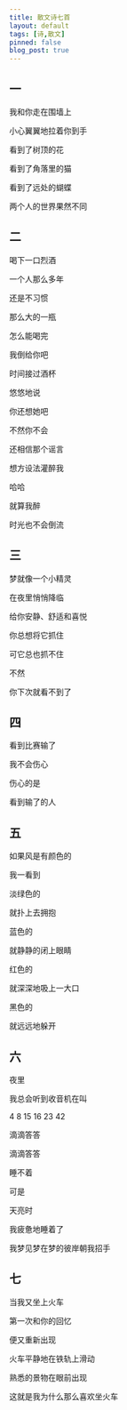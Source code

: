 ```yaml
---
title: 散文诗七首
layout: default
tags: [诗,散文]
pinned: false
blog_post: true
---
```


## 一

我和你走在围墙上

小心翼翼地拉着你到手

看到了树顶的花

看到了角落里的猫

看到了远处的蝴蝶

两个人的世界果然不同

## 二

喝下一口烈酒

一个人那么多年

还是不习惯

那么大的一瓶

怎么能喝完

我倒给你吧

时间接过酒杯

悠悠地说

你还想她吧

不然你不会

还相信那个谣言

想方设法灌醉我

哈哈

就算我醉

时光也不会倒流

## 三
梦就像一个小精灵

在夜里悄悄降临

给你安静、舒适和喜悦

你总想将它抓住

可它总也抓不住

不然

你下次就看不到了

## 四

看到比赛输了

我不会伤心

伤心的是

看到输了的人

## 五

如果风是有颜色的

我一看到

淡绿色的

就扑上去拥抱

蓝色的

就静静的闭上眼睛

红色的

就深深地吸上一大口

黑色的

就远远地躲开

## 六

夜里

我总会听到收音机在叫

4 8 15 16 23 42

滴滴答答

滴滴答答

睡不着

可是

天亮时

我疲惫地睡着了

我梦见梦在梦的彼岸朝我招手

## 七

当我又坐上火车

第一次和你的回忆

便又重新出现

火车平静地在铁轨上滑动

熟悉的景物在眼前出现

这就是我为什么那么喜欢坐火车





